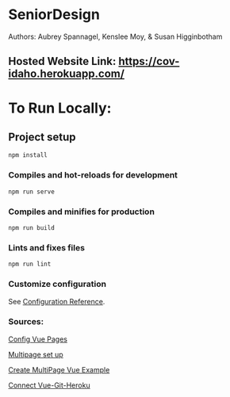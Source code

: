 # SeniorDesign
Authors: Aubrey Spannagel, Kenslee Moy, & Susan Higginbotham

## Hosted Website Link: https://cov-idaho.herokuapp.com/

# To Run Locally:

## Project setup
```
npm install
```

### Compiles and hot-reloads for development
```
npm run serve
```

### Compiles and minifies for production
```
npm run build
```

### Lints and fixes files
```
npm run lint
```

### Customize configuration
See [Configuration Reference](https://cli.vuejs.org/config/).


### Sources:
[Config Vue Pages](https://cli.vuejs.org/config/#pages)

[Multipage set up](https://stackoverflow.com/questions/51692018/multiple-pages-in-vue-js-cli)

[Create MultiPage Vue Example](https://github.com/wandersonpjbkn/vue-mpa-application-example)

[Connect Vue-Git-Heroku](https://www.codementor.io/@ravianand1988/easily-4-steps-to-continuous-delivery-auto-deploy-vue-js-app-on-heroku-xljk977pq)
